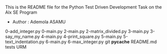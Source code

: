 
This is the README file for the Python Test Driven Development Task on the Alx SE Program



- Author : Ademola ASAMU




0-add_integer.py
0-main.py
2-main.py
2-matrix_divided.py
3-main.py
3-say_my_name.py
4-main.py
4-print_square.py
5-main.py
5-text_indentation.py
6-main.py
6-max_integer.py
git
__pycache__
README.md
tests
URM
